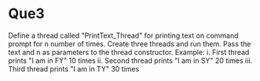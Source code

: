 # Que3

Define a thread called "PrintText_Thread" for printing text on command prompt for n number of times. Create three threads and run them. Pass the text and n as parameters to the thread constructor. 
Example:
i. First thread prints "I am in FY" 10 times
ii. Second thread prints "I am in SY" 20 times
iii. Third thread prints "I am in TY" 30 times